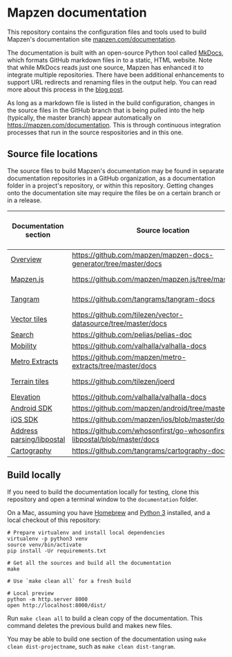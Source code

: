 # Mapzen documentation

This repository contains the configuration files and tools used to build Mapzen's documentation site [mapzen.com/documentation](https://mapzen.com/documentation/). 

The documentation is built with an open-source Python tool called [MkDocs](http://www.mkdocs.org/), which formats GitHub markdown files in to a static, HTML website. Note that while MkDocs reads just one source, Mapzen has enhanced it to integrate multiple repositories. There have been additional enhancements to support URL redirects and renaming files in the output help. You can read more about this process in the [blog post](https://mapzen.com/blog/doc-site/).

As long as a markdown file is listed in the build configuration, changes in the source files in the GitHub branch that is being pulled into the help (typically, the master branch) appear automatically on https://mapzen.com/documentation. This is through continuous integration processes that run in the source respositories and in this one.

## Source file locations

The source files to build Mapzen's documentation may be found in separate documentation repositories in a GitHub organization, as a documentation folder in a project's repository, or within this repository. Getting changes onto the documentation site may require the files be on a certain branch or in a release.

|                           Documentation section                       | Source location | Branch name or release  |
|----------------------------------------------------------|---------------------|----------|
| [Overview](http://www.mapzen.com/documentation/overview) | https://github.com/mapzen/mapzen-docs-generator/tree/master/docs  | Master  |
| [Mapzen.js](https://mapzen.com/documentation/mapzen-js/)  | https://github.com/mapzen/mapzen.js/tree/master/docs  | Latest release  |
| [Tangram](https://mapzen.com/documentation/tangram/) | https://github.com/tangrams/tangram-docs | gh-pages   |
| [Vector tiles](https://mapzen.com/documentation/vector-tiles/)  | https://github.com/tilezen/vector-datasource/tree/master/docs  | Latest release |
| [Search](https://mapzen.com/documentation/search/)  | https://github.com/pelias/pelias-doc  | Master  |
| [Mobility](https://mapzen.com/documentation/mobility/)  | https://github.com/valhalla/valhalla-docs  | Master |
| [Metro Extracts](https://mapzen.com/documentation/metro-extracts/)  | https://github.com/mapzen/metro-extracts/tree/master/docs  | Master |
| [Terrain tiles](https://mapzen.com/documentation/terrain-tiles/)  | https://github.com/tilezen/joerd  | Latest release  |
| [Elevation](https://mapzen.com/documentation/elevation/) | https://github.com/valhalla/valhalla-docs  | Master |
| [Android SDK](https://mapzen.com/documentation/android/) | https://github.com/mapzen/android/tree/master/docs | Master |
| [iOS SDK](https://mapzen.com/documentation/ios/) | https://github.com/mapzen/ios/blob/master/docs | Master |
| [Address parsing/libpostal](https://mapzen.com/documentation/libpostal/) | https://github.com/whosonfirst/go-whosonfirst-libpostal/blob/master/docs | Master |
| [Cartography](https://mapzen.com/documentation/cartography/) | https://github.com/tangrams/cartography-docs/ | Master |

## Build locally

If you need to build the documentation locally for testing, clone this repository and open a terminal window to the `documentation` folder.

On a Mac, assuming you have [Homebrew](http://brew.sh) and 
[Python 3](https://docs.python.org/3/using/mac.html) installed, and a local
checkout of this repository:

```shell
# Prepare virtualenv and install local dependencies
virtualenv -p python3 venv
source venv/bin/activate
pip install -Ur requirements.txt

# Get all the sources and build all the documentation
make

# Use `make clean all` for a fresh build

# Local preview
python -m http.server 8000
open http://localhost:8000/dist/
```

Run `make clean all` to build a clean copy of the documentation. This command deletes the previous build and makes new files.

You may be able to build one section of the documentation using `make clean dist-projectname`, such as `make clean dist-tangram`.
